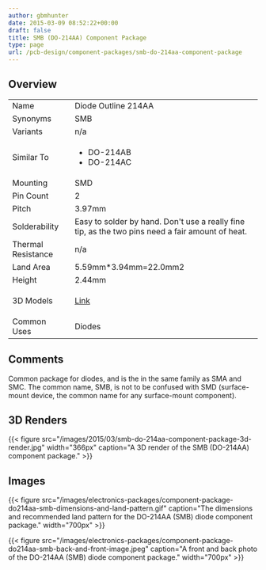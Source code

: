 ```yaml
---
author: gbmhunter
date: 2015-03-09 08:52:22+00:00
draft: false
title: SMB (DO-214AA) Component Package
type: page
url: /pcb-design/component-packages/smb-do-214aa-component-package
---
```


## Overview

<table ><tbody ><tr >
<td >Name
</td>
<td >Diode Outline 214AA
</td></tr><tr >
<td >Synonyms
</td>
<td >SMB
</td></tr><tr >
<td >Variants
</td>
<td >n/a
</td></tr><tr >
<td >Similar To
</td>
<td >
<ul>
<li>DO-214AB</li>
<li>DO-214AC</li>
</ul>
</td></tr><tr >
<td >Mounting
</td>
<td >SMD
</td></tr><tr >
<td >Pin Count
</td>
<td >2
</td></tr><tr >
<td >Pitch
</td>
<td >3.97mm
</td></tr><tr >
<td >Solderability
</td>
<td >Easy to solder by hand. Don't use a really fine tip, as the two pins need a fair amount of heat.
</td></tr><tr >
<td >Thermal Resistance
</td>
<td >n/a
</td></tr><tr >
<td >Land Area
</td>
<td >5.59mm*3.94mm=22.0mm2
</td></tr><tr >
<td >Height
</td>
<td >2.44mm
</td></tr><tr >
<td >3D Models
</td>
<td>
<p><a href="http://www.3dcontentcentral.com/secure/download-model.aspx?catalogid=171&amp;id=85500">Link</a></p>
</td></tr><tr >
<td >Common Uses
</td>
<td>Diodes</td>
</tr></tbody></table>

## Comments

Common package for diodes, and is the in the same family as SMA and SMC. The common name, SMB, is not to be confused with SMD (surface-mount device, the common name for any surface-mount component).

## 3D Renders

{{< figure src="/images/2015/03/smb-do-214aa-component-package-3d-render.jpg" width="366px" caption="A 3D render of the SMB (DO-214AA) component package."  >}}

## Images

{{< figure src="/images/electronics-packages/component-package-do214aa-smb-dimensions-and-land-pattern.gif" caption="The dimensions and recommended land pattern for the DO-214AA (SMB) diode component package."  width="700px" >}}

{{< figure src="/images/electronics-packages/component-package-do214aa-smb-back-and-front-image.jpeg" caption="A front and back photo of the DO-214AA (SMB) diode component package."  width="700px" >}}
